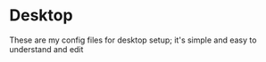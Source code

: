 # Desktop

These are my config files for desktop setup; 
it's simple and easy to understand and edit
